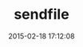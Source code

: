 ---
layout: post
title:  "sendfile"
repo:   "codeslinger/sendfile"
date:   2015-02-18 17:12:08
gemurl: https://github.com/codeslinger/sendfile
---